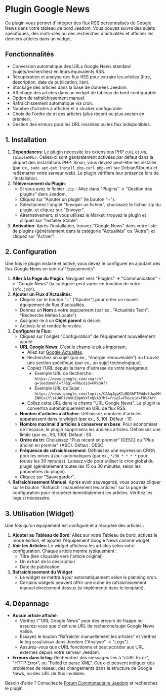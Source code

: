 # Plugin Google News

Ce plugin vous permet d'intégrer des flux RSS personnalisés de Google News dans votre tableau de bord Jeedom. Vous pouvez suivre des sujets spécifiques, des mots-clés ou des recherches d'actualités et afficher les derniers articles dans un widget.

## Fonctionnalités

-   Conversion automatique des URLs Google News standard (sujets/recherches) en leurs équivalents RSS.
-   Récupération et analyse des flux RSS pour extraire les articles (titre, description, date de publication, lien).
-   Stockage des articles dans la base de données Jeedom.
-   Affichage des articles dans un widget de tableau de bord configurable.
-   Option de rafraîchissement manuel.
-   Rafraîchissement automatique via cron.
-   Nombre d'articles à afficher et à stocker configurable.
-   Choix de l'ordre de tri des articles (plus récent ou plus ancien en premier).
-   Gestion des erreurs pour les URL invalides ou les flux indisponibles.

## 1. Installation

1.  **Dépendances**: Le plugin nécessite les extensions PHP `cURL` et `XML (SimpleXML)`. Celles-ci sont généralement activées par défaut dans la plupart des installations PHP. Sinon, vous devrez peut-être les installer (par ex., `sudo apt-get install php-curl php-xml` sur Debian/Ubuntu et redémarrer votre serveur web). Le plugin vérifiera leur présence lors de l'installation.
2.  **Téléversement du Plugin**:
    *   Si vous avez le fichier `.zip` : Allez dans "Plugins" -> "Gestion des plugins" dans Jeedom.
    *   Cliquez sur "Ajouter un plugin" (le bouton "+").
    *   Sélectionnez l'onglet "Envoyer un fichier", choisissez le fichier zip du plugin, et cliquez sur "Envoyer".
    *   Alternativement, si vous utilisez le Market, trouvez le plugin et cliquez sur "Installer Stable".
3.  **Activation**: Après l'installation, trouvez "Google News" dans votre liste de plugins (généralement dans la catégorie "Actualités" ou "Autre") et cliquez sur "Activer".

## 2. Configuration

Une fois le plugin installé et activé, vous devez le configurer en ajoutant des flux Google News en tant qu'"Équipements".

1.  **Aller à la Page du Plugin**: Naviguez vers "Plugins" -> "Communication" -> "Google News" (la catégorie peut varier en fonction de votre `info.json`).
2.  **Ajouter un Flux d'Actualités**:
    *   Cliquez sur le bouton "+" ("Ajouter") pour créer un nouvel équipement de flux d'actualités.
    *   Donnez un **Nom** à votre équipement (par ex., "Actualités Tech", "Recherche Météo Locale").
    *   Assignez-le à un **Objet parent** si désiré.
    *   Activez-le et rendez-le visible.
3.  **Configurer le Flux**:
    *   Cliquez sur l'onglet "Configuration" de l'équipement nouvellement ajouté.
    *   **URL Google News**: C'est le champ le plus important.
        *   Allez sur [Google Actualités](https://news.google.com/).
        *   Recherchez un sujet (par ex., "énergie renouvelable") ou trouvez une section spécifique (par ex., un sujet technologique).
        *   Copiez l'URL depuis la barre d'adresse de votre navigateur.
            *   Exemple URL de Recherche : `https://news.google.com/search?q=jeedom&hl=fr&gl=FR&ceid=FR%3Afr`
            *   Exemple URL de Sujet : `https://news.google.com/topics/CAAqJggKIiBDQkFTRWdvSUwyMHZNRGx1YlY4U0FtVnVHZ0pWVXlnQVAB?hl=fr&gl=FR&ceid=FR%3Afr`
        *   Collez cette URL dans le champ "URL Google News". Le plugin la convertira automatiquement en URL de flux RSS.
    *   **Nombre d'articles à afficher**: Définissez combien d'articles apparaissent dans le widget (par ex., 5, 10). Défaut : 10.
    *   **Nombre maximal d'articles à conserver en base**: Pour économiser de l'espace, le plugin supprimera les anciens articles. Définissez une limite (par ex., 50, 100). Défaut : 50.
    *   **Ordre de tri**: Choisissez "Plus récent en premier" (DESC) ou "Plus ancien en premier" (ASC). Défaut : DESC.
    *   **Fréquence de rafraîchissement**: Définissez une expression CRON pour les mises à jour automatiques (par ex., `*/30 * * * *` pour toutes les 30 minutes). Laissez vide pour utiliser le cron global du plugin (généralement toutes les 15 ou 30 minutes, selon les paramètres du plugin).
    *   Cliquez sur "Sauvegarder".
4.  **Rafraîchissement Manuel**: Après avoir sauvegardé, vous pouvez cliquer sur le bouton "Rafraîchir manuellement les articles" sur la page de configuration pour récupérer immédiatement les articles. Vérifiez les logs si nécessaire.

## 3. Utilisation (Widget)

Une fois qu'un équipement est configuré et a récupéré des articles :

1.  **Ajouter au Tableau de Bord**: Allez sur votre Tableau de bord, activez le mode édition, et ajoutez l'équipement Google News comme widget.
2.  **Voir les Articles**: Le widget affichera les articles selon votre configuration. Chaque article montre typiquement :
    *   Titre (lien cliquable vers l'article original)
    *   Un extrait de la description
    *   Date de publication
3.  **Rafraîchissement du Widget**:
    *   Le widget se mettra à jour automatiquement selon le planning cron.
    *   Certains widgets peuvent offrir une icône de rafraîchissement manuel directement dessus (si implémenté dans le template).

## 4. Dépannage

-   **Aucun article affiché**:
    *   Vérifiez l'"URL Google News" pour des erreurs de frappe ou assurez-vous que c'est une URL de recherche/sujet Google News valide.
    *   Essayez le bouton "Rafraîchir manuellement les articles" et vérifiez le log `googleNews` dans Jeedom ("Analyse" -> "Logs").
    *   Assurez-vous que cURL fonctionne et peut accéder aux URL externes depuis votre serveur Jeedom.
-   **Erreurs dans le log**: Recherchez des messages liés à "cURL Error", "HTTP Error", ou "Failed to parse XML". Ceux-ci peuvent indiquer des problèmes de réseau, des changements dans la structure de Google News, ou des URL de flux invalides.

Besoin d'aide ? Consultez le [Forum Communautaire Jeedom](https://community.jeedom.com/) et recherchez le plugin.
